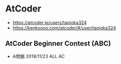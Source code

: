 # AtCoder

- https://atcoder.jp/users/tapioka324
- https://kenkoooo.com/atcoder/#/user/tapioka324

## AtCoder Beginner Contest (ABC)
- A問題 2019/11/23 ALL AC
